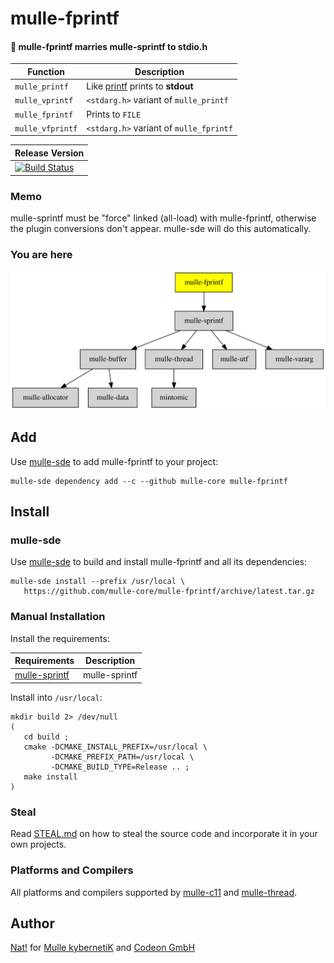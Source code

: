 # mulle-fprintf

#### 🔢 mulle-fprintf marries mulle-sprintf to stdio.h


Function         | Description
-----------------|-------------
`mulle_printf`   | Like [printf](https://www.cplusplus.com/reference/cstdio/printf/) prints to **stdout**
`mulle_vprintf`  | `<stdarg.h>` variant of `mulle_printf`
`mulle_fprintf`  | Prints to `FILE`
`mulle_vfprintf` | `<stdarg.h>` variant of `mulle_fprintf`


| Release Version
|-----------------------------------
[![Build Status](https://travis-ci.org/mulle-core/mulle-fprintf.svg?branch=release)](https://travis-ci.org/mulle-core/mulle-fprintf) | ![Mulle kybernetiK tag](https://img.shields.io/github/tag/mulle-core/mulle-fprintf.svg?branch=release) [![Build Status](https://travis-ci.org/mulle-core/mulle-fprintf.svg?branch=release)](https://travis-ci.org/mulle-core/mulle-fprintf)


### Memo

mulle-sprintf must be "force" linked (all-load) with mulle-fprintf, 
otherwise the plugin conversions don't appear. mulle-sde will do this automatically.


### You are here

![Overview](overview.dot.svg)


## Add

Use [mulle-sde](//github.com/mulle-sde) to add mulle-fprintf to your project:

``` console
mulle-sde dependency add --c --github mulle-core mulle-fprintf
```

## Install

### mulle-sde

Use [mulle-sde](//github.com/mulle-sde) to build and install mulle-fprintf
and all its dependencies:

```
mulle-sde install --prefix /usr/local \
   https://github.com/mulle-core/mulle-fprintf/archive/latest.tar.gz
```

### Manual Installation


Install the requirements:

Requirements                                           | Description
-------------------------------------------------------|-------------------
[mulle-sprintf](//github.com/mulle-core/mulle-sprintf) | mulle-sprintf

Install into `/usr/local`:

```
mkdir build 2> /dev/null
(
   cd build ;
   cmake -DCMAKE_INSTALL_PREFIX=/usr/local \
         -DCMAKE_PREFIX_PATH=/usr/local \
         -DCMAKE_BUILD_TYPE=Release .. ;
   make install
)
```

### Steal

Read [STEAL.md](//github.com/mulle-c11/dox/STEAL.md) on how to steal the
source code and incorporate it in your own projects.


### Platforms and Compilers

All platforms and compilers supported by
[mulle-c11](//github.com/mulle-c/mulle-c11) and
[mulle-thread](//github.com/mulle-concurrent/mulle-thread).


## Author

[Nat!](//www.mulle-kybernetik.com/weblog) for
[Mulle kybernetiK](//www.mulle-kybernetik.com) and
[Codeon GmbH](//www.codeon.de)
